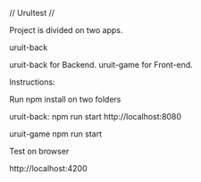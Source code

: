 // UruItest //

Project is divided on two apps. 

uruit-back

uruit-back for Backend.
uruit-game for Front-end.

Instructions:

Run npm install on two folders

uruit-back:
npm run start
http://localhost:8080

uruit-game
npm run start

Test on browser

http://localhost:4200
